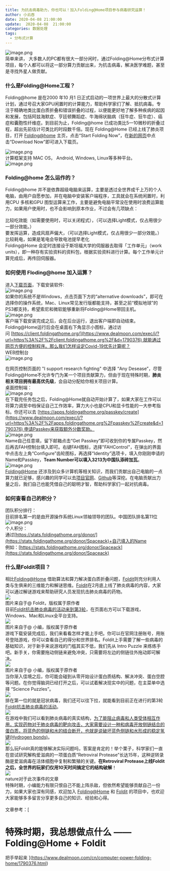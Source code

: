 ```yaml
---
title: 为抗击病毒助力，你也可以！加入Folding@Home项目参与病毒研究运算！
author: 小云吞
date: 2020-04-08 21:00:00
update:  2020-04-08  21:00:00
categories: 数据处理
tags: 
  - 分布式计算
---
```


![image.png](https://cdn.nlark.com/yuque/0/2020/png/650558/1586347651194-ae088f3b-03ff-4ed5-ae81-5a5af966e86f.png#align=left&display=inline&height=731&name=image.png&originHeight=731&originWidth=917&size=835707&status=done&style=none&width=917)<br />简单来讲， 大多数人的PC都有很大一部分闲时，通过Folding@Home分布式计算项目，每个人都可以将这一部分算力贡献出来，为抗击病毒，解决医学难题，甚至是寻找外星人做贡献。
<a name="TPKKI"></a>
### 什么是Folding@Home工程？
Folding@home 是在2000 年10 月1 日正式启动的一项世界上最大的分散式计算计划，通过号召大家GPU闲置时的计算能力，帮助科学家们了解、抵抗病毒。专注于精确地类比蛋白质折叠和错误折叠的过程，以便能更好地了解多种疾病的起因和发展，包括阿兹海默症、亨廷顿舞蹈症、牛海绵状脑病（狂牛症、狂牛症）、癌症和囊胞性纤维症。到目前为止，Folding@home 已成功类比5—10微秒的折叠过程，超出先前估计可类比的时段数千倍。现在 Folding@Home 已经上线了肺炎项目，打开 [Folding@home](https://foldingathome.org/) 主页，点击“Start Folding Now”，在[新的网页](https://foldingathome.org/iamoneinamillion/)中点击“Download Now”即可进入下载页。

![image.png](https://cdn.nlark.com/yuque/0/2020/png/650558/1586347599696-210a92bd-d508-4b8b-9f30-e506c3a76382.png#align=left&display=inline&height=868&name=image.png&originHeight=868&originWidth=1254&size=70218&status=done&style=none&width=1254)<br />计算框架支持 MAC OS， Android, Windows, Linux等多种平台。<br />![image.png](https://cdn.nlark.com/yuque/0/2020/png/650558/1586348085194-b208322e-1ec7-4a55-a765-c8b8e00011f5.png#align=left&display=inline&height=575&name=image.png&originHeight=575&originWidth=896&size=350306&status=done&style=none&width=896)
<a name="QTmRZ"></a>
### Folding@home 怎么运作的？
Folding@home 并不是依靠超级电脑来运算，主要是透过全世界成千上万的个人电脑，由用户自愿参加，并在电脑中安装客户端程序，工具就会在系统闲置时，利用CPU 多核和GPU 图型运算来工作，主要是避免电脑平常没在使用时浪费运算能力，如果用户使用时，也不会影响到原本作业，不过会有几项缺点：<br />
<br />比较吃效能（如需要使用时，可以关闭程式），（可以选择Light模式，仅占用很少一部分效能。）<br />要发挥运算，造成风扇声偏大，（可以选择Light模式，仅占用很少一部分效能。）<br />比较耗电，如果是笔电会导致电池提早老化<br />Folding@Home 会定时连接设于斯坦福大学的伺服器去取得「工作单元」（work units），即一种存有实验资料的资料包，根据实验资料进行计算。每个工作单元计算完成后，再传回伺服器。
<a name="HregA"></a>
### 如何使用 Floding@home 加入运算？
进入[下载页面](https://foldingathome.org/start-folding/)，下载安装软件:<br />![image.png](https://cdn.nlark.com/yuque/0/2020/png/650558/1586348458328-66c37ab4-c39b-4fe1-92f5-7190813d7dc1.png#align=left&display=inline&height=879&name=image.png&originHeight=879&originWidth=1015&size=169790&status=done&style=none&width=1015)<br />如果你的系统不是Windows，点击页面下方的“alternative downloads”，即可在选择你的操作系统，Mac、Linux常见发行版都能支持，甚至之前“模拟地球”的PS3都支持，希望索尼和微软能够重新将Folding@Home带回主机。<br />![image.png](https://cdn.nlark.com/yuque/0/2020/png/650558/1586348576540-d4463a6b-ad99-47da-add6-29a314adf58e.png#align=left&display=inline&height=967&name=image.png&originHeight=967&originWidth=941&size=180956&status=done&style=none&width=941)<br />客户端下载安装完成之后，会在后台运行，退出客户端即自动结束。Folding@Home运行后会在桌面右下角显示小图标，通过访问 [https://client.foldingathome.org/](https://www.dealmoon.com/exec/j/?url=https%3A%2F%2Fclient.foldingathome.org%2F&d=1790376) 就能通过网页方便的控制程序。那么我们怎样设定Covid-19优先计算呢？<br />WEB控制台<br />![image.png](https://cdn.nlark.com/yuque/0/2020/png/650558/1586348862020-dce5b047-30f4-4447-ab9b-59fb080df311.png#align=left&display=inline&height=810&name=image.png&originHeight=810&originWidth=1017&size=411738&status=done&style=none&width=1017)

在网页控制页面的 "I support research fighting" 中选择 “Any Desease”，尽管Folding@Home不允许专门为某一个项目贡献算力，但由于现在特殊时期，**肺炎相关项目拥有最高优先级**，会自动分配给你相关项目计算。<br />桌面控制端：<br />![image.png](https://cdn.nlark.com/yuque/0/2020/png/650558/1586347811218-5467e993-b843-4cb8-958f-0ec29bebeec8.png#align=left&display=inline&height=735&name=image.png&originHeight=735&originWidth=1199&size=135740&status=done&style=none&width=1199)<br />在下载完任务包之后，Folding@Home就自动开始计算了，如果大家在工作可以将算力调至中档保证自己工作效率，算力大小也是CPU和显卡性能的一大参考指标。你还可以去 [https://apps.foldingathome.org/passkey/create](https://www.dealmoon.com/exec/j/?url=https%3A%2F%2Fapps.foldingathome.org%2Fpasskey%2Fcreate&d=1790376) 申请Passkey来获取额外分数奖励。<br />![image.png](https://cdn.nlark.com/yuque/0/2020/png/650558/1586348780353-3f09c02a-8ee3-4383-93d3-34d22369baa4.png#align=left&display=inline&height=348&name=image.png&originHeight=348&originWidth=651&size=246860&status=done&style=none&width=651)<br />Name自己任意填，留下邮箱点击“Get Passkey”即可收到你的专属Passkey，然后再去FAH控制台填入即可。右键FAH图标，选择"FAHControl"，在弹出的界面中点击左上角“Configure”齿轮图标，再选择“Identity”选项卡，填入你刚刚申请的Name和Passkey，**Team Number可以填入3213为中国队添砖加瓦**。<br />![image.png](https://cdn.nlark.com/yuque/0/2020/png/650558/1586347098753-1475c635-9968-4822-9c7d-dff5f0569da5.png#align=left&display=inline&height=606&name=image.png&originHeight=606&originWidth=696&size=78322&status=done&style=none&width=696)<br />[Folding@Home](https://www.dealmoon.com/exec/j/?d=1790376) 还涉及到众多计算机等相关知识，而我们贡献出自己电脑的一点算力就已足够，感兴趣的同学可以去[项目官网](https://www.dealmoon.com/exec/j/?d=1790376)、[Github](https://www.dealmoon.com/exec/j/?url=https%3A%2F%2Fgithub.com%2FFoldingAtHome%2Fcoronavirus&d=1790376)等深挖。在电脑贡献出力量之后，我们自己也能凭借自己的聪明才智，帮助科学家们一起对抗病毒。

<a name="oW9aB"></a>
### 如何查看自己的积分？
团队积分排行：<br />目前排名第一的是由开源操作系统Linux领袖领导的团队。中国团队排名第11位<br />![image.png](https://cdn.nlark.com/yuque/0/2020/png/650558/1586349350076-4ef09f53-b575-4c13-84f3-762482f0c0ab.png#align=left&display=inline&height=959&name=image.png&originHeight=959&originWidth=813&size=268400&status=done&style=none&width=813)<br />个人积分：<br />通过[https://stats.foldingathome.org/donor/](https://stats.foldingathome.org/donor/Spaceack)+自己填入的Name<br />例如：[https://stats.foldingathome.org/donor/Spaceack](https://stats.foldingathome.org/donor/Spaceack)
<a name="uNnse"></a>
### 什么是Foldit项目？
相比[Folding@Home](https://www.dealmoon.com/exec/j/?d=1790376) 借助算法和算力解决蛋白质折叠问题，[Foldit](https://www.dealmoon.com/exec/j/?url=https%3A%2F%2Ffold.it%2F&d=1790376)则充分利用人类与生俱来的三维能力和解谜思维。[Foldit](https://www.dealmoon.com/exec/j/?url=https%3A%2F%2Ffold.it%2F&d=1790376)在2月底上线了肺炎病毒的内容，大家可以通过解谜游戏来帮助研究人员发现抗击肺炎病毒的药物。<br />[![](https://cdn.nlark.com/yuque/0/2020/png/650558/1586349018311-26d49917-d962-4c88-a2bb-fb40c585288e.png#align=left&display=inline&height=397&originHeight=690&originWidth=911&size=0&status=done&style=none&width=524)](https://www.dealmoon.com/exec/j/?url=https%3A%2F%2Ffold.it%2Fportal%2Fnode%2F2009030&d=1790376)<br />图片来自于@ Foldit，版权属于原作者<br />目前[Foldit抗击肺炎病毒的活动来到第3轮](https://www.dealmoon.com/exec/j/?url=https%3A%2F%2Ffold.it%2Fportal%2Fnode%2F2009030&d=1790376)，在页面右方可以下载游戏，Windows、Mac和Linux全平台支持。<br />![](https://cdn.nlark.com/yuque/0/2020/png/650558/1586349018163-06682f54-ddc0-4ea0-9c51-c64ea092a375.png#align=left&display=inline&height=424&originHeight=929&originWidth=1147&size=0&status=done&style=none&width=524)<br />图片来自于@ 小编，版权属于原作者<br />游戏下载安装完成后，我们来看看怎样才能上手吧。你可以在官网注册账号，用账号登陆游戏，你可以查看自己的得分和世界排名。Foldit上手需要了解一些病毒的基础知识，对于新手来说游戏的门槛其实不低，我们先从 Intro Puzzle 来练练手吧。新手关，你需要拖动侧链来避免冲突，只需要将左边的侧链往外拖动即可解决。<br />![](https://cdn.nlark.com/yuque/0/2020/png/650558/1586349018330-07d6e742-22ac-4030-8e48-bee1b048ea4f.png#align=left&display=inline&height=421&originHeight=920&originWidth=1144&size=0&status=done&style=none&width=524)<br />图片来自于@ 小编，版权属于原作者<br />当你渐入佳境之后，你可能会碰到从零开始设计蛋白质结构、解决冲突、蛋白空腔等问题。在你觉得脑洞已经打开之后，可以试着解决现实中的问题，在主菜单中选择 “Science Puzzles”。<br />![](https://cdn.nlark.com/yuque/0/2020/png/650558/1586349018145-9d04e2eb-8e37-437a-80c5-5bfdd9551100.png#align=left&display=inline&height=423&originHeight=922&originWidth=1142&size=0&status=done&style=none&width=524)<br />排在第一位的就是冠状病毒，我们还可以往下拉，就能看到目前正在进行的第3轮[Foldit抗击肺炎病毒的活动](https://www.dealmoon.com/exec/j/?url=https%3A%2F%2Ffold.it%2Fportal%2Fnode%2F2009030&d=1790376)。<br />![](https://cdn.nlark.com/yuque/0/2020/png/650558/1586349018300-f51b42a4-49bc-4f80-8df7-1f37ca96dc16.png#align=left&display=inline&height=422&originHeight=926&originWidth=1150&size=0&status=done&style=none&width=524)<br />在游戏中我们可以看到肺炎病毒的真实结构，[为了能阻止病毒和人类受体相互作用，实现药物对于肺炎病毒的靶向攻击，大家需要设计一种和病毒开放侧链结合的蛋白质，将蓝色的侧链和水的结合断开，也就是说破坏蓝色侧链和水形成的稳定氢键(Hydrogen bonds)](https://www.dealmoon.com/exec/j/?url=https%3A%2F%2Ffold.it%2Fportal%2Fnode%2F2008989&d=1790376)。<br />![](https://cdn.nlark.com/yuque/0/2020/png/650558/1586349018034-ccd896d1-1dab-4061-9f80-1b71780ab1c5.png#align=left&display=inline&height=423&originHeight=928&originWidth=1149&size=0&status=done&style=none&width=524)<br />那么玩Foldit真的能够解决实际问题吗，答案是肯定的！举个栗子，科学家们一直在尝试研究解构爱滋病的一项蛋白质“Retroviral Protease”长达15年，这种逆转录酶是爱滋病毒在活体细胞中复制和繁殖的关键。**在Retroviral Protease上线Foldit之后，全世界的玩家们仅用10天时间搞定它的结构破解**！<br />[![](https://cdn.nlark.com/yuque/0/2020/png/650558/1586349018335-637793df-d92c-4359-9c24-ce48ab92d926.png#align=left&display=inline&height=332&originHeight=735&originWidth=1159&size=0&status=done&style=none&width=524)](https://www.dealmoon.com/exec/j/?url=https%3A%2F%2Fwww.nature.com%2Farticles%2Fnature09304&d=1790376)<br />nature对于此次事件的文章<br />特殊时期，小编能力有限只恨自己不能上阵杀敌，但依然希望能够贡献自己一份力，如果大家也深有同感，欢迎加入 [Folding@Home](https://www.dealmoon.com/exec/j/?d=1790376) 和 [Foldit](https://www.dealmoon.com/exec/j/?url=https%3A%2F%2Ffold.it%2F&d=1790376) 的项目中，也欢迎大家能够多多留言分享更多自己的知识、经验和心得。<br />
<br />文章参考：[<a name="19aa7a24"></a>
# 特殊时期，我总想做点什么 —— Folding@Home + Foldit
把手举起来
](https://www.dealmoon.com/cn/computer-power-folding-home/1790376.html)<br />
<br />
